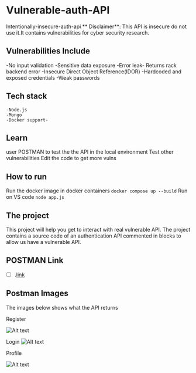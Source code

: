 # Vulnerable-auth-API
Intentionally-insecure-auth-api
** Disclaimer**: This API is insecure do not use it.It  contains vulnerabilities for cyber security research.
## Vulnerabilities Include
-No input validation
-Sensitive data exposure
-Error leak- Returns rack backend error
-Insecure Direct Object Reference(IDOR)
-Hardcoded and exposed credentials
-Weak passwords

## Tech stack

```
-Node.js
-Mongo
-Docker support-
```
## Learn
user POSTMAN to test the the API in the local environment
Test other vulnerabilities
Edit the code to get more vulns

## How to run
Run the docker image in docker containers
```docker compose up --build```
Run on VS code
```node app.js ```

## The project
This project will help you get to interact with real vulnerable API.
The project contains a source code of an authentication API commented in blocks to allow us have a vulnerable API.

## POSTMAN Link

-[ ] .[link](https://documenter.getpostman.com/view/45175938/2sB3B7Mt8x)

## Postman Images
The images below shows what the API returns

Register

![Alt text](images/register.png)


Login 
![Alt text](images/login.png)



Profile

![Alt text](images/get.png)



